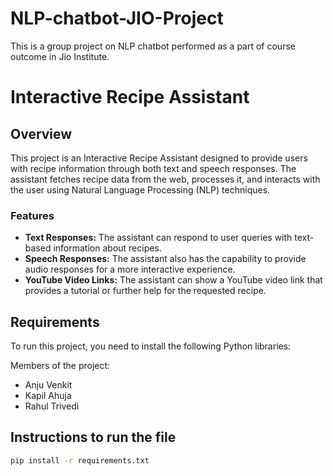 # NLP-chatbot-JIO-Project
This is a group project on NLP chatbot performed as a part of course outcome in Jio Institute.

# Interactive Recipe Assistant

## Overview
This project is an Interactive Recipe Assistant designed to provide users with recipe information through both text and speech responses. The assistant fetches recipe data from the web, processes it, and interacts with the user using Natural Language Processing (NLP) techniques.

### Features
- **Text Responses:** The assistant can respond to user queries with text-based information about recipes.
- **Speech Responses:** The assistant also has the capability to provide audio responses for a more interactive experience.
- **YouTube Video Links:** The assistant can show a YouTube video link that provides a tutorial or further help for the requested recipe.

## Requirements
To run this project, you need to install the following Python libraries:

Members of the project:
- Anju Venkit
- Kapil Ahuja
- Rahul Trivedi

## Instructions to run the file

```bash
pip install -r requirements.txt


